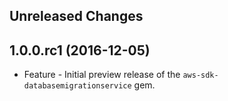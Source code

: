 Unreleased Changes
------------------

1.0.0.rc1 (2016-12-05)
------------------

* Feature - Initial preview release of the `aws-sdk-databasemigrationservice` gem.

